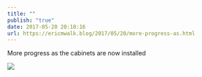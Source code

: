 ```yaml
---
title: ""
publish: "true"
date: 2017-05-20 20:10:16
url: https://ericmwalk.blog/2017/05/20/more-progress-as.html
---
```


More progress as the cabinets are now installed

![](https://ericmwalk.blog/uploads/2022/2842c56f4b.jpg)